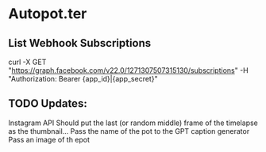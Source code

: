 # Autopot.ter


## List Webhook Subscriptions
curl -X GET "https://graph.facebook.com/v22.0/1271307507315130/subscriptions" -H "Authorization: Bearer {app_id}|{app_secret}"


## TODO Updates:
Instagram API Should put the last (or random middle) frame of the timelapse as the thumbnail...
Pass the name of the pot to the GPT caption generator
Pass an image of th epot 